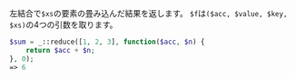 左結合で`$xs`の要素の畳み込んだ結果を返します。
`$f`は`($acc, $value, $key, $xs)`の4つの引数を取ります。

```php
$sum = _::reduce([1, 2, 3], function($acc, $n) {
    return $acc + $n;
}, 0);
=> 6
```
